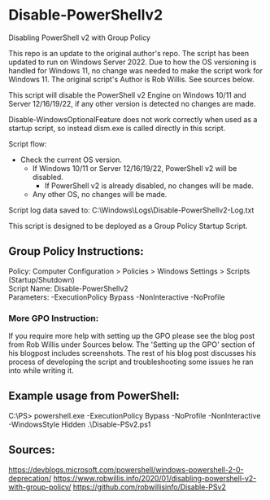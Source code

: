 # Disable-PowerShellv2
Disabling PowerShell v2 with Group Policy

This repo is an update to the original author's repo. The script has been updated to run on Windows Server 2022.
Due to how the OS versioning is handled for Windows 11, no change was needed to make the script work for Windows 11.
The original script's Author is Rob Willis. See sources below.

This script will disable the PowerShell v2 Engine on Windows 10/11 and Server 12/16/19/22, if any other version is detected no changes are made.

Disable-WindowsOptionalFeature does not work correctly when used as a startup script, so instead dism.exe is called directly in this
script.

Script flow:
- Check the current OS version.
    - If Windows 10/11 or Server 12/16/19/22, PowerShell v2 will be disabled.
        - If PowerShell v2 is already disabled, no changes will be made.
    - Any other OS, no changes will be made.

Script log data saved to: C:\Windows\Logs\Disable-PowerShellv2-Log.txt

This script is designed to be deployed as a Group Policy Startup Script.

## Group Policy Instructions:
Policy: Computer Configuration > Policies > Windows Settings > Scripts (Startup/Shutdown)\
Script Name: Disable-PowerShellv2\
Parameters: -ExecutionPolicy Bypass -NonInteractive -NoProfile

### More GPO Instruction:
If you require more help with setting up the GPO please see the blog post from Rob Willis under Sources below.
The 'Setting up the GPO' section of his blogpost includes screenshots.
The rest of his blog post discusses his process of developing the script and troubleshooting some issues he ran into while writing it.

## Example usage from PowerShell:
C:\PS> powershell.exe -ExecutionPolicy Bypass -NoProfile -NonInteractive -WindowsStyle Hidden .\Disable-PSv2.ps1

## Sources:
https://devblogs.microsoft.com/powershell/windows-powershell-2-0-deprecation/
https://www.robwillis.info/2020/01/disabling-powershell-v2-with-group-policy/
https://github.com/robwillisinfo/Disable-PSv2